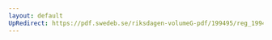 ```yaml
---
layout: default
UpRedirect: https://pdf.swedeb.se/riksdagen-volumeG-pdf/199495/reg_199495/reg_199495_0412.pdf
---
```

